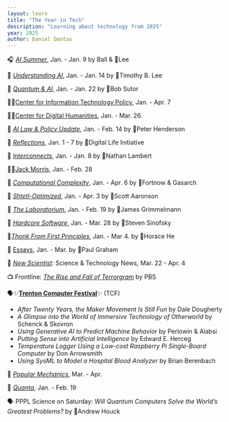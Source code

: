 ```yaml
---
layout: learn
title: "The Year in Tech"
description: "Learning about technology from 2025"
year: 2025
author: Daniel Dantas
---
```


🎧 [_AI Summer_](https://www.aisummer.org/), Jan. - Jan. 9 by Ball & 🐯Lee <!-- 4/8/2025 -->

📝 [_Understanding AI_](https://www.understandingai.org/), Jan. - Jan. 14 by 🐯Timothy B. Lee <!-- 4/8/2025 -->

📝 [_Quantum & AI_](https://drbobsutor.substack.com/), Jan. - Jan. 22 by 🐯Bob Sutor <!-- 4/8/2025 -->

📝🐯[Center for Information Technology Policy](https://blog.citp.princeton.edu/), Jan. - Apr. 7 <!-- 4/8/2025 -->

📝🐯[Center for Digital Humanities](https://cdh.princeton.edu/blog/), Jan. - Mar. 26 <!-- 4/8/2025 -->

📝 [_AI Law & Policy Update_](https://www.ailawpolicy.com/), Jan. - Feb. 14 by 🐯Peter Henderson <!-- 4/8/2025 -->

📝 [_Reflections_](https://dli.tech.cornell.edu/blog), Jan. 1 - 7 by 🐻Digital Life Initiative <!-- 4/8/2025 -->

📝 [_Interconnects_](https://www.interconnects.ai/), Jan. - Jan. 8 by 🐻Nathan Lambert <!-- 4/7/2025 -->

📝🐻[Jack Morris](https://substack.com/@jxmnop), Jan. - Feb. 28 <!-- 4/7/2025 -->

📝 [_Computational Complexity_](https://blog.computationalcomplexity.org/), Jan. - Apr. 6 by 🐻Fortnow & Gasarch <!-- 4/7/2025 -->

📝 [_Shtetl-Optimized_](https://scottaaronson.blog/), Jan. - Apr. 3 by 🐻Scott Aaronson <!-- 4/7/2025 -->

📝 [_The Laboratorium_](https://3d.laboratorium.net/), Jan. - Feb. 19 by 🐻James Grimmelmann <!-- 4/7/2025 -->

📝 [_Hardcore Software_](https://hardcoresoftware.learningbyshipping.com/), Jan. - Mar. 28 by 🐻Steven Sinofsky <!-- 4/7/2025 -->

📝[_Thonk From First Principles_](https://www.thonking.ai/), Jan. - Mar 4. by 🐻Horace He <!-- 4/7/2025 -->

📝 [Essays](https://paulgraham.com/articles.html), Jan. - Mar. by 🐻Paul Graham <!-- 4/7/2025 -->

📔 [_New Scientist_](https://www.newscientist.com/): Science & Technology News, Mar. 22 - Apr. 4 <!-- 4/2/2025 -->

📺 Frontline: [_The Rise and Fall of Terrorgram_](https://www.pbs.org/wgbh/frontline/documentary/the-rise-and-fall-of-terrorgram/) by PBS <!-- 4/1/2025 -->

🗣️✨[**Trenton Computer Festival**](https://tcf-nj.org/)✨ (TCF) <!-- 3/29/2025 -->
- _After Twenty Years, the Maker Movement Is Still Fun_	by Dale Dougherty
- _A Glimpse into the World of Immersive Technology of Otherworld_	by	Schenck & Skovron
- _Using Generative AI to Predict Machine Behavior_ by Perlowin & Alabsi
- _Putting Sense into Artificial Intelligence_ by Edward E. Herceg
- _Temperature Logger Using a Low-cost Raspberry Pi Single-Board Computer_ by Don Arrowsmith
- _Using SysML to Model a Hospital Blood Analyzer_ by Brian Berenbach


📔 [_Popular Mechanics_](https://www.popularmechanics.com/), Mar. - Apr. <!-- 3/28/2025 -->

📔 [_Quanta_](https://www.quantamagazine.org/), Jan. - Feb. 19 <!-- 3/21/2025 -->

🗣️ PPPL Science on Saturday: _Will Quantum Computers Solve the World’s Greatest Problems?_ by 🐯Andrew Houck <!-- 3/1/2025 -->
